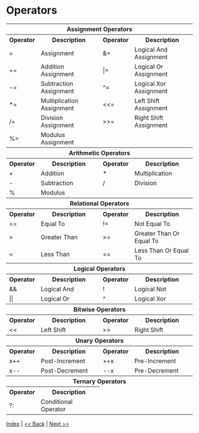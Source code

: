 # Operators

<table>
  <tr> <th colspan="4">Assignment Operators</th> </tr>
  <tr> <th>Operator</th><th>Description</th> <th>Operator</th><th>Description</th> </tr>
  <tr> <td>=</td><td>Assignment</td> <td>&=</td><td>Logical And Assignment</td> </tr>
  <tr> <td>+=</td><td>Addition Assignment</td> <td>|=</td><td>Logical Or Assignment</td> </tr>
  <tr> <td>-=</td><td>Subtraction Assignment</td> <td>^=</td><td>Logical Xor Assignment</td> </tr>
  <tr> <td>*=</td><td>Multiplication Assignment</td> <td><<=</td><td>Left Shift Assignment</td> </tr>
  <tr> <td>/=</td><td>Division Assignment</td> <td>>>=</td><td>Right Shift Assignment</td> </tr>
  <tr> <td>%=</td><td>Modulus Assignment</td> </tr>
  <tr> <th colspan="4">Arithmetic Operators</th> </tr>
  <tr> <th>Operator</th><th>Description</th> <th>Operator</th><th>Description</th> </tr>
  <tr> <td>+</td><td>Addition</td> <td>*</td><td>Multiplication</td> </tr>
  <tr> <td>-</td><td>Subtraction</td> <td>/</td><td>Division</td> </tr>
  <tr> <td>%</td><td>Modulus</td> </tr>
  <tr> <th colspan="4">Relational Operators</th> </tr>
  <tr> <th>Operator</th><th>Description</th> <th>Operator</th><th>Description</th> </tr>
  <tr> <td>==</td><td>Equal To</td> <td>!=</td><td>Not Equal To</td> </tr>
  <tr> <td>></td><td>Greater Than</td> <td>>=</td><td>Greater Than Or Equal To</td> </tr>
  <tr> <td><</td><td>Less Than</td> <td><=</td><td>Less Than Or Equal To</td> </tr>
  <tr> <th colspan="4">Logical Operators</th> </tr>
  <tr> <th>Operator</th><th>Description</th> <th>Operator</th><th>Description</th> </tr>
  <tr> <td>&&</td><td>Logical And</td> <td>!</td><td>Logical Not</td> </tr>
  <tr> <td>||</td><td>Logical Or</td> <td>^</td><td>Logical Xor</td> </tr>
  <tr> <th colspan="4">Bitwise Operators</th> </tr>
  <tr> <th>Operator</th><th>Description</th> <th>Operator</th><th>Description</th> </tr>
  <tr> <td><<</td><td>Left Shift</td> <td>>></td><td>Right Shift</td> </tr>
  <tr> <th colspan="4">Unary Operators</th> </tr>
  <tr> <th>Operator</th><th>Description</th> <th>Operator</th><th>Description</th> </tr>
  <tr> <td>x++</td><td>Post-Increment</td> <td>++x</td><td>Pre-Increment</td> </tr>
  <tr> <td>x--</td><td>Post-Decrement</td> <td>--x</td><td>Pre-Decrement</td> </tr>
  <tr> <th colspan="4">Ternary Operators</th> </tr>
  <tr> <th>Operator</th><th>Description</th> <td colspan="2" rowspan="2"></td> </tr>
  <tr> <td>?:</td><td>Conditional Operator</td> </tr>
</table>

[Index](index.md) | [<< Back](3_input_output.md) | [Next >>](5_data_types.md)